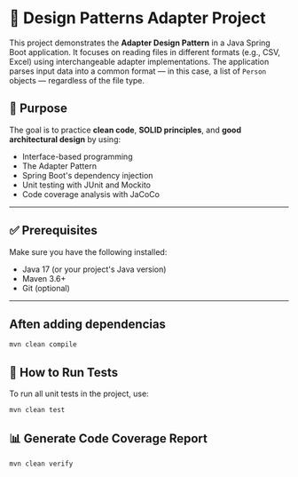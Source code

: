 # 📁 Design Patterns Adapter Project

This project demonstrates the **Adapter Design Pattern** in a Java Spring Boot application. It focuses on reading files in different formats (e.g., CSV, Excel) using interchangeable adapter implementations. The application parses input data into a common format — in this case, a list of `Person` objects — regardless of the file type.

## 🎯 Purpose

The goal is to practice **clean code**, **SOLID principles**, and **good architectural design** by using:

- Interface-based programming
- The Adapter Pattern
- Spring Boot's dependency injection
- Unit testing with JUnit and Mockito
- Code coverage analysis with JaCoCo

---

## ✅ Prerequisites

Make sure you have the following installed:

- Java 17 (or your project's Java version)
- Maven 3.6+
- Git (optional)

---

## Aften adding dependencias

```bash
mvn clean compile
```


## 🚀 How to Run Tests

To run all unit tests in the project, use:

```bash
mvn clean test
```

## 📊 Generate Code Coverage Report
```bash
mvn clean verify
```

